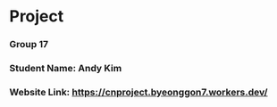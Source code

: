 # __Project__

### __Group 17__
### __Student Name:__ Andy Kim   
### __Website Link:__ https://cnproject.byeonggon7.workers.dev/

